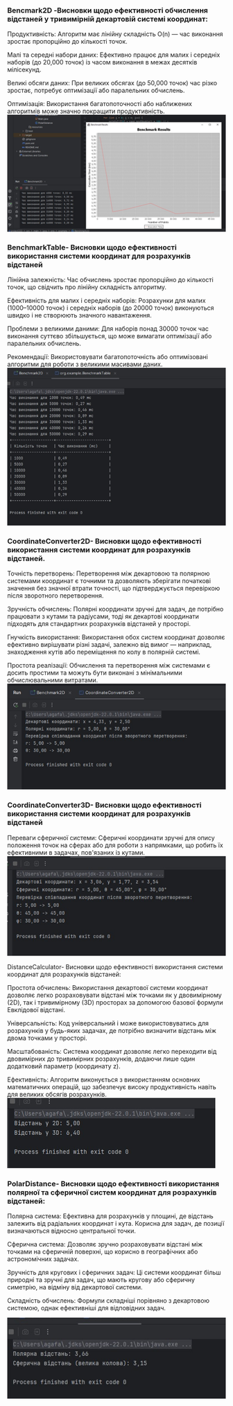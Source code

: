 ### Bencmark2D -Висновки щодо ефективності обчислення відстаней у тривимірній декартовій системі координат:
Продуктивність: Алгоритм має лінійну складність O(n) — час виконання зростає пропорційно до кількості точок.

Малі та середні набори даних: Ефективно працює для малих і середніх наборів (до 20,000 точок) із часом виконання в межах десятків мілісекунд.

Великі обсяги даних: При великих обсягах (до 50,000 точок) час різко зростає, потребує оптимізації або паралельних обчислень.

Оптимізація: Використання багатопоточності або наближених алгоритмів може значно покращити продуктивність. ![2D.jpg](Screenshots%2F2D.jpg)

### BenchmarkTable- Висновки щодо ефективності використання системи координат для розрахунків відстаней

Лінійна залежність: Час обчислень зростає пропорційно до кількості точок, що свідчить про лінійну складність алгоритму.

Ефективність для малих і середніх наборів: Розрахунки для малих (1000–10000 точок) і середніх наборів (до 20000 точок) виконуються швидко і не створюють значного навантаження.

Проблеми з великими даними: Для наборів понад 30000 точок час виконання суттєво збільшується, що може вимагати оптимізації або паралельних обчислень.

Рекомендації: Використовувати багатопоточність або оптимізовані алгоритми для роботи з великими масивами даних.![2.jpg](Screenshots%2F2.jpg)


### CoordinateConverter2D- Висновки щодо ефективності використання системи координат для розрахунків відстаней.

Точність перетворень: Перетворення між декартовою та полярною системами координат є точними та дозволяють зберігати початкові значення без значної втрати точності, що підтверджується перевіркою після зворотного перетворення.

Зручність обчислень: Полярні координати зручні для задач, де потрібно працювати з кутами та радіусами, тоді як декартові координати підходять для стандартних розрахунків відстаней у просторі.

Гнучкість використання: Використання обох систем координат дозволяє ефективно вирішувати різні задачі, залежно від вимог — наприклад, знаходження кутів або переміщення по колу в полярній системі.

Простота реалізації: Обчислення та перетворення між системами є досить простими та можуть бути виконані з мінімальними обчислювальними витратами. ![3.jpg](Screenshots%2F3.jpg)


### CoordinateConverter3D- Висновки щодо ефективності використання системи координат для розрахунків відстаней

Переваги сферичної системи: Сферичні координати зручні для опису положення точок на сферах або для роботи з напрямками, що робить їх ефективними в задачах, пов'язаних із кутами. ![4.jpg](Screenshots%2F4.jpg)

DistanceCalculator- Висновки щодо ефективності використання системи координат для розрахунків відстаней:

Простота обчислень: Використання декартової системи координат дозволяє легко розраховувати відстані між точками як у двовимірному (2D), так і тривимірному (3D) просторах за допомогою базової формули Евклідової відстані.

Універсальність: Код універсальний і може використовуватись для розрахунків у будь-яких задачах, де потрібно визначити відстань між двома точками у просторі.

Масштабованість: Система координат дозволяє легко переходити від двовимірних до тривимірних розрахунків, додаючи лише один додатковий параметр (координату z).

Ефективність: Алгоритм виконується з використанням основних математичних операцій, що забезпечує високу продуктивність навіть для великих обсягів розрахунків.![5.jpg](Screenshots%2F5.jpg)

### PolarDistance- Висновки щодо ефективності використання полярної та сферичної систем координат для розрахунків відстаней:

Полярна система: Ефективна для розрахунків у площині, де відстань залежить від радіальних координат і кута. Корисна для задач, де позиції визначаються відносно центральної точки.

Сферична система: Дозволяє зручно розраховувати відстані між точками на сферичній поверхні, що корисно в географічних або астрономічних задачах.

Зручність для кругових і сферичних задач: Ці системи координат більш природні та зручні для задач, що мають кругову або сферичну симетрію, на відміну від декартової системи.

Складність обчислень: Формули складніші порівняно з декартовою системою, однак ефективніші для відповідних задач. 

![6.jpg](Screenshots%2F6.jpg)
